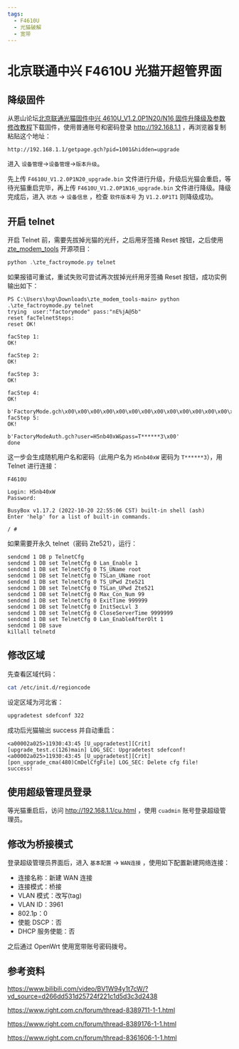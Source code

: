 ```yaml
---
tags:
  - F4610U
  - 光猫破解
  - 宽带
---
```


# 北京联通中兴 F4610U 光猫开超管界面

## 降级固件

从恩山论坛[北京联通光猫固件中兴 4610U_V1.2.0P1N20/N16 固件升降级及参数修改教程](https://www.right.com.cn/forum/thread-8361606-1-1.html)下载固件，使用普通账号和密码登录 <http://192.168.1.1> ，再浏览器复制粘贴这个地址：

```text
http://192.168.1.1/getpage.gch?pid=1001&hidden=upgrade
```

进入 `设备管理`->`设备管理`->`版本升级`。

先上传 `F4610U_V1.2.0P1N20_upgrade.bin` 文件进行升级，升级后光猫会重启，等待光猫重启完毕，再上传 `F4610U_V1.2.0P1N16_upgrade.bin` 文件进行降级。降级完成后，进入 `状态` -> `设备信息` ，检查 `软件版本号` 为 `V1.2.0P1T1` 则降级成功。

## 开启 telnet

开启 Telnet 前，需要先拔掉光猫的光纤，之后用牙签捅 Reset 按钮，之后使用 [zte_modem_tools](https://github.com/douniwan5788/zte_modem_tools) 开源项目：

```powershell
python .\zte_factroymode.py telnet
```

如果报错可重试，重试失败可尝试再次拔掉光纤用牙签捅 Reset 按钮，成功实例输出如下：

```text
PS C:\Users\hxp\Downloads\zte_modem_tools-main> python .\zte_factroymode.py telnet
trying  user:"factorymode" pass:"nE%jA@5b"
reset facTelnetSteps:
reset OK!

facStep 1:
OK!

facStep 2:
OK!

facStep 3:
OK!

facStep 4:
OK!

b'FactoryMode.gch\x00\x00\x00\x00\x00\x00\x00\x00\x00\x00\x00\x00\x00\x00\x00\x00\x00\xd6`\xd0[1F\xb9\x87\x8f\xb5p/P\xd0\xab\x17'
facStep 5:
OK!

b'FactoryModeAuth.gch?user=H5nb40xW&pass=T******3\x00'
done
```

这一步会生成随机用户名和密码（此用户名为 `H5nb40xW` 密码为 `T******3`），用 Telnet 进行连接：

```text
F4610U

Login: H5nb40xW
Password:

BusyBox v1.17.2 (2022-10-20 22:55:06 CST) built-in shell (ash)
Enter 'help' for a list of built-in commands.

/ #
```

如果需要开永久 telnet（密码 Zte521），运行：

```text
sendcmd 1 DB p TelnetCfg
sendcmd 1 DB set TelnetCfg 0 Lan_Enable 1
sendcmd 1 DB set TelnetCfg 0 TS_UName root
sendcmd 1 DB set TelnetCfg 0 TSLan_UName root
sendcmd 1 DB set TelnetCfg 0 TS_UPwd Zte521
sendcmd 1 DB set TelnetCfg 0 TSLan_UPwd Zte521
sendcmd 1 DB set TelnetCfg 0 Max_Con_Num 99
sendcmd 1 DB set TelnetCfg 0 ExitTime 999999
sendcmd 1 DB set TelnetCfg 0 InitSecLvl 3
sendcmd 1 DB set TelnetCfg 0 CloseServerTime 9999999
sendcmd 1 DB set TelnetCfg 0 Lan_EnableAfterOlt 1
sendcmd 1 DB save
killall telnetd
```

## 修改区域

先查看区域代码：

```bash
cat /etc/init.d/regioncode
```

设定区域为河北省：

```bash
upgradetest sdefconf 322
```

成功后光猫输出 success 并自动重启：

```text
<a00002a025>11930:43:45 [U_upgradetest][Crit] [upgrade_test.c(126)main] LOG_SEC: Upgradetest sdefconf!
<a00002a025>11930:43:45 [U_upgradetest][Crit] [pon_upgrade_cma(480)CmDelCfgFile] LOG_SEC: Delete cfg file!
success!
```

## 使用超级管理员登录

等光猫重启后，访问 <http://192.168.1.1/cu.html> ，使用 `cuadmin` 账号登录超级管理员。

## 修改为桥接模式

登录超级管理员界面后，进入 `基本配置` -> `WAN连接` ，使用如下配置新建网络连接：

- 连接名称：新建 WAN 连接
- 连接模式：桥接
- VLAN 模式：改写(tag)
- VLAN ID：3961
- 802.1p：0
- 使能 DSCP：否
- DHCP 服务使能：否

之后通过 OpenWrt 使用宽带账号密码拨号。

## 参考资料

<https://www.bilibili.com/video/BV1W94y1t7cW/?vd_source=d266dd531d25724f221c1d5d3c3d2438>

<https://www.right.com.cn/forum/thread-8389711-1-1.html>

<https://www.right.com.cn/forum/thread-8389176-1-1.html>

<https://www.right.com.cn/forum/thread-8361606-1-1.html>
